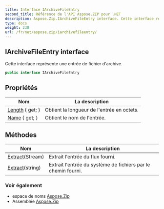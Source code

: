 ```yaml
---
title: Interface IArchiveFileEntry
second_title: Référence de l'API Aspose.ZIP pour .NET
description: Aspose.Zip.IArchiveFileEntry interface. Cette interface représente une entrée de fichier darchive.
type: docs
weight: 230
url: /fr/net/aspose.zip/iarchivefileentry/
---
```

## IArchiveFileEntry interface

Cette interface représente une entrée de fichier d'archive.

```csharp
public interface IArchiveFileEntry
```

## Propriétés

| Nom | La description |
| --- | --- |
| [Length](../../aspose.zip/iarchivefileentry/length/) { get; } | Obtient la longueur de l'entrée en octets. |
| [Name](../../aspose.zip/iarchivefileentry/name/) { get; } | Obtient le nom de l'entrée. |

## Méthodes

| Nom | La description |
| --- | --- |
| [Extract](../../aspose.zip/iarchivefileentry/extract/#extract_1)(Stream) | Extrait l'entrée du flux fourni. |
| [Extract](../../aspose.zip/iarchivefileentry/extract/#extract)(string) | Extrait l'entrée du système de fichiers par le chemin fourni. |

### Voir également

* espace de noms [Aspose.Zip](../../aspose.zip/)
* Assemblée [Aspose.Zip](../../)


